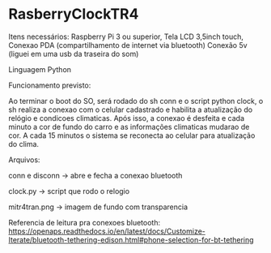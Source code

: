 # RasberryClockTR4

Itens necessários:
    Raspberry Pi 3 ou superior, 
    Tela LCD 3,5inch touch, 
    Conexao PDA (compartilhamento de internet via bluetooth)
    Conexão 5v (liguei em uma usb da traseira do som)
    
Linguagem Python

Funcionamento previsto:

Ao terminar o boot do SO, será rodado do sh conn e o script python clock, o sh realiza a conexao com o celular cadastrado e habilita a atualização do relógio e condicoes climaticas. Após isso, a conexao é desfeita e cada minuto a cor de fundo do carro e as informações climaticas mudarao de cor. A cada 15 minutos o sistema se reconecta ao celular para atualização do clima.

Arquivos:

conn e disconn -> abre e fecha a conexao bluetooth

clock.py -> script que rodo o relogio

mitr4tran.png -> imagem de fundo com transparencia

Referencia de leitura pra conexoes bluetooth: https://openaps.readthedocs.io/en/latest/docs/Customize-Iterate/bluetooth-tethering-edison.html#phone-selection-for-bt-tethering
